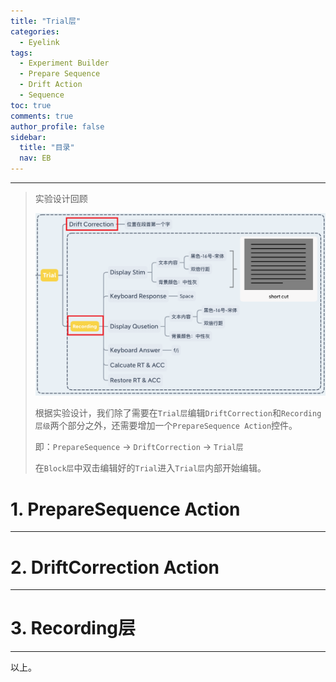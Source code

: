 ```yaml
---
title: "Trial层"
categories:
  - Eyelink
tags:
  - Experiment Builder
  - Prepare Sequence
  - Drift Action
  - Sequence
toc: true
comments: true
author_profile: false
sidebar:
  title: "目录"
  nav: EB
---
```


---

>实验设计回顾
>
>![eb_exp_design_trial_level](/assets/images/eb_exp_design_trial_level.png)
>
>根据实验设计，我们除了需要在`Trial层`编辑`DriftCorrection`和`Recording层级`两个部分之外，还需要增加一个`PrepareSequence Action`控件。
>
>即：`PrepareSequence` -> `DriftCorrection` -> `Trial层`
>
>在`Block层`中双击编辑好的`Trial`进入`Trial层`内部开始编辑。

# 1. PrepareSequence Action



---

# 2. DriftCorrection Action



---

# 3. Recording层



---

以上。